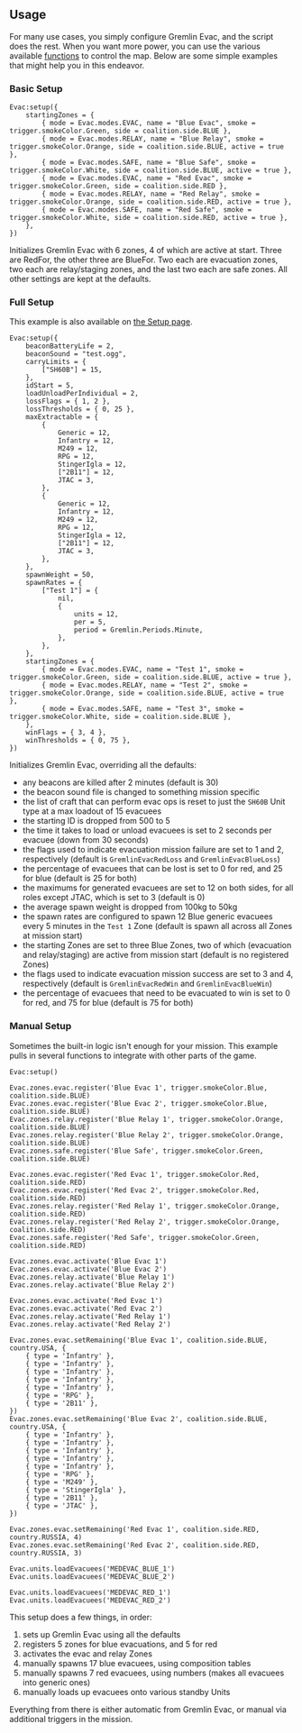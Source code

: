 <!-- markdownlint-disable MD041 -->
## Usage

For many use cases, you simply configure Gremlin Evac, and the script does the rest. When you want more power, you can use the various available [functions](./functions.md) to control the map. Below are some simple examples that might help you in this endeavor.

### Basic Setup

```lua,editable
Evac:setup({
    startingZones = {
        { mode = Evac.modes.EVAC, name = "Blue Evac", smoke = trigger.smokeColor.Green, side = coalition.side.BLUE },
        { mode = Evac.modes.RELAY, name = "Blue Relay", smoke = trigger.smokeColor.Orange, side = coalition.side.BLUE, active = true },
        { mode = Evac.modes.SAFE, name = "Blue Safe", smoke = trigger.smokeColor.White, side = coalition.side.BLUE, active = true },
        { mode = Evac.modes.EVAC, name = "Red Evac", smoke = trigger.smokeColor.Green, side = coalition.side.RED },
        { mode = Evac.modes.RELAY, name = "Red Relay", smoke = trigger.smokeColor.Orange, side = coalition.side.RED, active = true },
        { mode = Evac.modes.SAFE, name = "Red Safe", smoke = trigger.smokeColor.White, side = coalition.side.RED, active = true },
    },
})
```

Initializes Gremlin Evac with 6 zones, 4 of which are active at start. Three are RedFor, the other three are BlueFor. Two each are evacuation zones, two each are relay/staging zones, and the last two each are safe zones. All other settings are kept at the defaults.

### Full Setup

This example is also available on [the Setup page](./setup.md).

```lua,editable
Evac:setup({
    beaconBatteryLife = 2,
    beaconSound = "test.ogg",
    carryLimits = {
        ["SH60B"] = 15,
    },
    idStart = 5,
    loadUnloadPerIndividual = 2,
    lossFlags = { 1, 2 },
    lossThresholds = { 0, 25 },
    maxExtractable = {
        {
            Generic = 12,
            Infantry = 12,
            M249 = 12,
            RPG = 12,
            StingerIgla = 12,
            ["2B11"] = 12,
            JTAC = 3,
        },
        {
            Generic = 12,
            Infantry = 12,
            M249 = 12,
            RPG = 12,
            StingerIgla = 12,
            ["2B11"] = 12,
            JTAC = 3,
        },
    },
    spawnWeight = 50,
    spawnRates = {
        ["Test 1"] = {
            nil,
            {
                units = 12,
                per = 5,
                period = Gremlin.Periods.Minute,
            },
        },
    },
    startingZones = {
        { mode = Evac.modes.EVAC, name = "Test 1", smoke = trigger.smokeColor.Green, side = coalition.side.BLUE, active = true },
        { mode = Evac.modes.RELAY, name = "Test 2", smoke = trigger.smokeColor.Orange, side = coalition.side.BLUE, active = true },
        { mode = Evac.modes.SAFE, name = "Test 3", smoke = trigger.smokeColor.White, side = coalition.side.BLUE },
    },
    winFlags = { 3, 4 },
    winThresholds = { 0, 75 },
})
```

Initializes Gremlin Evac, overriding all the defaults:

- any beacons are killed after 2 minutes (default is 30)
- the beacon sound file is changed to something mission specific
- the list of craft that can perform evac ops is reset to just the `SH60B` Unit type at a max loadout of 15 evacuees
- the starting ID is dropped from 500 to 5
- the time it takes to load or unload evacuees is set to 2 seconds per evacuee (down from 30 seconds)
- the flags used to indicate evacuation mission failure are set to 1 and 2, respectively (default is `GremlinEvacRedLoss` and `GremlinEvacBlueLoss`)
- the percentage of evacuees that can be lost is set to 0 for red, and 25 for blue (default is 25 for both)
- the maximums for generated evacuees are set to 12 on both sides, for all roles except JTAC, which is set to 3 (default is 0)
- the average spawn weight is dropped from 100kg to 50kg
- the spawn rates are configured to spawn 12 Blue generic evacuees every 5 minutes in the `Test 1` Zone (default is spawn all across all Zones at mission start)
- the starting Zones are set to three Blue Zones, two of which (evacuation and relay/staging) are active from mission start (default is no registered Zones)
- the flags used to indicate evacuation mission success are set to 3 and 4, respectively (default is `GremlinEvacRedWin` and `GremlinEvacBlueWin`)
- the percentage of evacuees that need to be evacuated to win is set to 0 for red, and 75 for blue (default is 75 for both)

### Manual Setup

Sometimes the built-in logic isn't enough for your mission. This example pulls in several functions to integrate with other parts of the game.

```lua,editable
Evac:setup()

Evac.zones.evac.register('Blue Evac 1', trigger.smokeColor.Blue, coalition.side.BLUE)
Evac.zones.evac.register('Blue Evac 2', trigger.smokeColor.Blue, coalition.side.BLUE)
Evac.zones.relay.register('Blue Relay 1', trigger.smokeColor.Orange, coalition.side.BLUE)
Evac.zones.relay.register('Blue Relay 2', trigger.smokeColor.Orange, coalition.side.BLUE)
Evac.zones.safe.register('Blue Safe', trigger.smokeColor.Green, coalition.side.BLUE)

Evac.zones.evac.register('Red Evac 1', trigger.smokeColor.Red, coalition.side.RED)
Evac.zones.evac.register('Red Evac 2', trigger.smokeColor.Red, coalition.side.RED)
Evac.zones.relay.register('Red Relay 1', trigger.smokeColor.Orange, coalition.side.RED)
Evac.zones.relay.register('Red Relay 2', trigger.smokeColor.Orange, coalition.side.RED)
Evac.zones.safe.register('Red Safe', trigger.smokeColor.Green, coalition.side.RED)

Evac.zones.evac.activate('Blue Evac 1')
Evac.zones.evac.activate('Blue Evac 2')
Evac.zones.relay.activate('Blue Relay 1')
Evac.zones.relay.activate('Blue Relay 2')

Evac.zones.evac.activate('Red Evac 1')
Evac.zones.evac.activate('Red Evac 2')
Evac.zones.relay.activate('Red Relay 1')
Evac.zones.relay.activate('Red Relay 2')

Evac.zones.evac.setRemaining('Blue Evac 1', coalition.side.BLUE, country.USA, {
    { type = 'Infantry' },
    { type = 'Infantry' },
    { type = 'Infantry' },
    { type = 'Infantry' },
    { type = 'Infantry' },
    { type = 'RPG' },
    { type = '2B11' },
})
Evac.zones.evac.setRemaining('Blue Evac 2', coalition.side.BLUE, country.USA, {
    { type = 'Infantry' },
    { type = 'Infantry' },
    { type = 'Infantry' },
    { type = 'Infantry' },
    { type = 'Infantry' },
    { type = 'RPG' },
    { type = 'M249' },
    { type = 'StingerIgla' },
    { type = '2B11' },
    { type = 'JTAC' },
})

Evac.zones.evac.setRemaining('Red Evac 1', coalition.side.RED, country.RUSSIA, 4)
Evac.zones.evac.setRemaining('Red Evac 2', coalition.side.RED, country.RUSSIA, 3)

Evac.units.loadEvacuees('MEDEVAC_BLUE_1')
Evac.units.loadEvacuees('MEDEVAC_BLUE_2')

Evac.units.loadEvacuees('MEDEVAC_RED_1')
Evac.units.loadEvacuees('MEDEVAC_RED_2')
```

This setup does a few things, in order:

1. sets up Gremlin Evac using all the defaults
2. registers 5 zones for blue evacuations, and 5 for red
3. activates the evac and relay Zones
4. manually spawns 17 blue evacuees, using composition tables
5. manually spawns 7 red evacuees, using numbers (makes all evacuees into generic ones)
6. manually loads up evacuees onto various standby Units

Everything from there is either automatic from Gremlin Evac, or manual via additional triggers in the mission.
